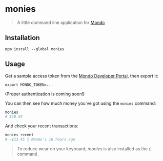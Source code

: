 # monies

> A little command line application for [Mondo](https://www.getmondo.co.uk)

## Installation

```
npm install --global monies
```

## Usage

Get a sample access token from the [Mondo Developer Portal](https://developers.getmondo.co.uk), then export it:

```
export MONDO_TOKEN=...
```

(Proper authentication is coming soon!)

You can then see how much money you've got using the `monies` command:

```bash
monies
# £18.54
```

And check your recent transactions:

```bash
monies recent
# -£13.45 🐔 Nando's 16 hours ago
```

> To reduce wear on your keyboard, _monies_ is also installed as the `£` command.
